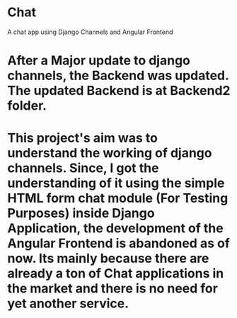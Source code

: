 # Chat

A chat app using Django Channels and Angular Frontend

# After a Major update to django channels, the Backend was updated. The updated Backend is at Backend2 folder.

# This project's aim was to understand the working of django channels. Since, I got the understanding of it using the simple HTML form chat module (For Testing Purposes) inside Django Application, the development of the Angular Frontend is abandoned as of now. Its mainly because there are already a ton of Chat applications in the market and there is no need for yet another service.
